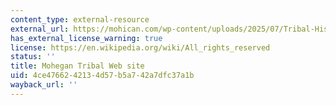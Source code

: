 ```yaml
---
content_type: external-resource
external_url: https://mohican.com/wp-content/uploads/2025/07/Tribal-History-Timeline_Mohican.Com_.pdf
has_external_license_warning: true
license: https://en.wikipedia.org/wiki/All_rights_reserved
status: ''
title: Mohegan Tribal Web site
uid: 4ce47662-4213-4d57-b5a7-42a7dfc37a1b
wayback_url: ''
---
```

